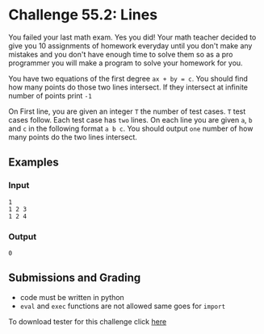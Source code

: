 # Challenge 55.2: Lines

You failed your last math exam. Yes you did! Your math teacher decided to give you 10 assignments of homework everyday until you don't make any mistakes and you don't have enough time to solve them so as a pro programmer you will make a program to solve your homework for you. 

You have two equations of the first degree `ax + by = c`. You should find how many points do those two lines intersect. If they intersect at infinite number of points print `-1`

On First line, you are given an integer `T` the number of test cases. `T` test cases follow. Each test case has `two` lines. On each line you are given `a`, `b` and `c` in the following format `a b c`. You should output `one` number of how many points do the two lines intersect.

## Examples

### Input 
```
1
1 2 3
1 2 4
```

### Output 
```
0
```

## Submissions and Grading 

- code must be written in python
- `eval` and `exec` functions are not allowed same goes for `import`

To download tester for this challenge click [here](https://downgit.github.io/#/home?url=https://github.com/Pomroka/PreviousChallenges/tree/main/Challenge_55_2)

